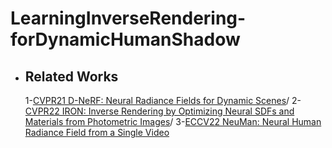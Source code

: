 # LearningInverseRendering-forDynamicHumanShadow

- ## Related Works
  1-[CVPR21 D-NeRF: Neural Radiance Fields for Dynamic Scenes](https://www.albertpumarola.com/research/D-NeRF/index.html)/
  2-[CVPR22 IRON: Inverse Rendering by Optimizing Neural SDFs and Materials from Photometric Images](https://kai-46.github.io/IRON-website/)/
  3-[ECCV22 NeuMan: Neural Human Radiance Field from a Single Video](https://machinelearning.apple.com/research/neural-human-radiance-field)
  
